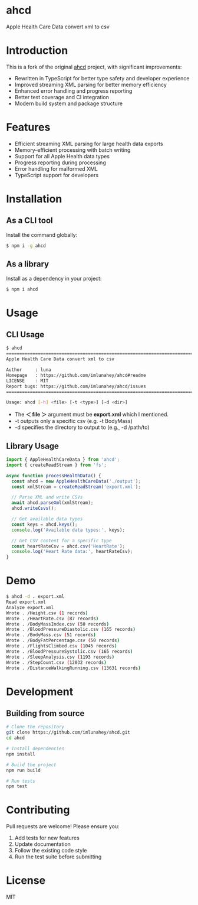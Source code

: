 # ahcd

Apple Health Care Data convert xml to csv

# Introduction

This is a fork of the original [ahcd](https://github.com/freddiefujiwara/ahcd) project, with significant improvements:

- Rewritten in TypeScript for better type safety and developer experience
- Improved streaming XML parsing for better memory efficiency
- Enhanced error handling and progress reporting
- Better test coverage and CI integration
- Modern build system and package structure

# Features

- Efficient streaming XML parsing for large health data exports
- Memory-efficient processing with batch writing
- Support for all Apple Health data types
- Progress reporting during processing
- Error handling for malformed XML
- TypeScript support for developers

# Installation

## As a CLI tool

Install the command globally:

```bash
$ npm i -g ahcd
```

## As a library

Install as a dependency in your project:

```bash
$ npm i ahcd
```

# Usage

## CLI Usage

```bash
$ ahcd
================================================================================
Apple Health Care Data convert xml to csv

Author     : luna
Homepage   : https://github.com/imlunahey/ahcd#readme
LICENSE    : MIT
Report bugs: https://github.com/imlunahey/ahcd/issues
================================================================================

Usage: ahcd [-h] <file> [-t <type>] [-d <dir>]
```

- The **＜ file ＞** argument must be **export.xml** which I mentioned.
- -t outputs only a specific csv (e.g. -t BodyMass)
- -d specifies the directory to output to (e.g., -d /path/to)

## Library Usage

```typescript
import { AppleHealthCareData } from 'ahcd';
import { createReadStream } from 'fs';

async function processHealthData() {
  const ahcd = new AppleHealthCareData('./output');
  const xmlStream = createReadStream('export.xml');

  // Parse XML and write CSVs
  await ahcd.parseXml(xmlStream);
  ahcd.writeCsvs();

  // Get available data types
  const keys = ahcd.keys();
  console.log('Available data types:', keys);

  // Get CSV content for a specific type
  const heartRateCsv = ahcd.csv('HeartRate');
  console.log('Heart Rate data:', heartRateCsv);
}
```

# Demo

```bash
$ ahcd -d . export.xml
Read export.xml
Analyze export.xml
Wrote . /Height.csv (1 records)
Wrote . /HeartRate.csv (87 records)
Wrote . /BodyMassIndex.csv (50 records)
Wrote . /BloodPressureDiastolic.csv (165 records)
Wrote . /BodyMass.csv (51 records)
Wrote . /BodyFatPercentage.csv (50 records)
Wrote . /FlightsClimbed.csv (1045 records)
Wrote . /BloodPressureSystolic.csv (165 records)
Wrote . /SleepAnalysis.csv (1193 records)
Wrote . /StepCount.csv (12032 records)
Wrote . /DistanceWalkingRunning.csv (13631 records)
```

# Development

## Building from source

```bash
# Clone the repository
git clone https://github.com/imlunahey/ahcd.git
cd ahcd

# Install dependencies
npm install

# Build the project
npm run build

# Run tests
npm test
```

# Contributing

Pull requests are welcome! Please ensure you:

1. Add tests for new features
2. Update documentation
3. Follow the existing code style
4. Run the test suite before submitting

# License

MIT

